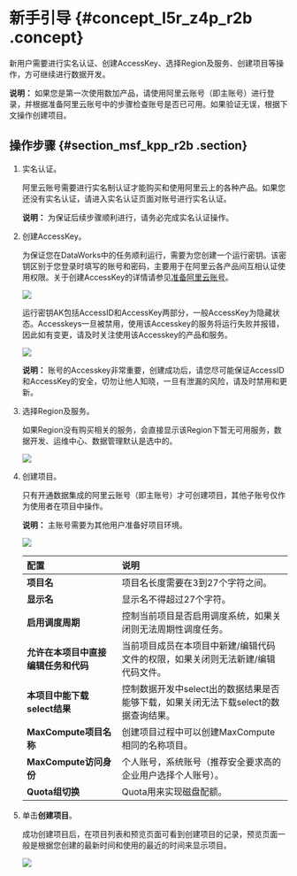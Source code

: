# 新手引导 {#concept_l5r_z4p_r2b .concept}

新用户需要进行实名认证、创建AccessKey、选择Region及服务、创建项目等操作，方可继续进行数据开发。

**说明：** 如果您是第一次使用数加产品，请使用阿里云账号（即主账号）进行登录，并根据准备阿里云账号中的步骤检查账号是否已可用。如果验证无误，根据下文操作创建项目。

## 操作步骤 {#section_msf_kpp_r2b .section}

1.  实名认证。

    阿里云账号需要进行实名制认证才能购买和使用阿里云上的各种产品。如果您还没有实名认证，请进入实名认证页面对账号进行实名认证。

    **说明：** 为保证后续步骤顺利进行，请务必完成实名认证操作。

2.  创建AccessKey。

    为保证您在DataWorks中的任务顺利运行，需要为您创建一个运行密钥。该密钥区别于您登录时填写的账号和密码，主要用于在阿里云各产品间互相认证使用权限。关于创建AccessKey的详情请参见[准备阿里云账号](cn.zh-CN/准备工作/管理员使用云账号/准备阿里云账号.md#)。

    ![](http://static-aliyun-doc.oss-cn-hangzhou.aliyuncs.com/assets/img/16173/15438219128929_zh-CN.jpg)

    运行密钥AK包括AccessID和AccessKey两部分，一般AccessKey为隐藏状态。Accesskeys一旦被禁用，使用该Accesskey的服务将运行失败并报错，因此如有变更，请及时关注使用该Accesskey的产品和服务。

    ![](http://static-aliyun-doc.oss-cn-hangzhou.aliyuncs.com/assets/img/16173/15438219138930_zh-CN.jpg)

    **说明：** 账号的Accesskey非常重要，创建成功后，请您尽可能保证AccessID和AccessKey的安全，切勿让他人知晓，一旦有泄漏的风险，请及时禁用和更新。

3.  选择Region及服务。

    如果Region没有购买相关的服务，会直接显示该Region下暂无可用服务，数据开发、运维中心、数据管理默认是选中的。

    ![](http://static-aliyun-doc.oss-cn-hangzhou.aliyuncs.com/assets/img/16173/15438219138931_zh-CN.jpg)

4.  创建项目。

    只有开通数据集成的阿里云账号（即主账号）才可创建项目，其他子账号仅作为使用者在项目中操作。

    **说明：** 主账号需要为其他用户准备好项目环境。

    ![](http://static-aliyun-doc.oss-cn-hangzhou.aliyuncs.com/assets/img/16173/15438219138932_zh-CN.jpg)

    |配置|说明|
    |:-|:-|
    |**项目名**|项目名长度需要在3到27个字符之间。|
    |**显示名**|显示名不得超过27个字符。|
    |**启用调度周期**|控制当前项目是否启用调度系统，如果关闭则无法周期性调度任务。|
    |**允许在本项目中直接编辑任务和代码**|当前项目成员在本项目中新建/编辑代码文件的权限，如果关闭则无法新建/编辑代码文件。|
    |**本项目中能下载select结果**|控制数据开发中select出的数据结果是否能够下载，如果关闭无法下载select的数据查询结果。|
    |**MaxCompute项目名称**|创建项目过程中可以创建MaxCompute相同的名称项目。|
    |**MaxCompute访问身份**|个人账号，系统账号（推荐安全要求高的企业用户选择个人账号）。|
    |**Quota组切换**|Quota用来实现磁盘配额。|

5.  单击**创建项目**。

    成功创建项目后，在项目列表和预览页面可看到创建项目的记录，预览页面一般是根据您创建的最新时间和使用的最近的时间来显示项目。

    ![](http://static-aliyun-doc.oss-cn-hangzhou.aliyuncs.com/assets/img/16173/15438219138933_zh-CN.jpg)


